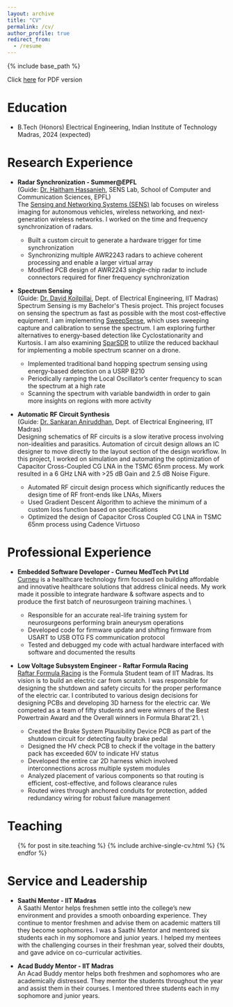 ```yaml
---
layout: archive
title: "CV"
permalink: /cv/
author_profile: true
redirect_from:
  - /resume
---
```


{% include base_path %}

Click [here](/files/CV.pdf) for PDF version

Education
======
* B.Tech (Honors) Electrical Engineering, Indian Institute of Technology Madras, 2024 (expected)

Research Experience
======
* **Radar Synchronization - Summer@EPFL** \
(Guide: [Dr. Haitham Hassanieh](https://people.epfl.ch/haitham.alhassanieh?lang=en), SENS Lab, School of Computer and Communication Sciences, EPFL) \
The [Sensing and Networking Systems (SENS)](https://www.epfl.ch/labs/sens/) lab focuses on wireless imaging for autonomous vehicles, wireless networking, and next-generation wireless networks. I worked on the time and frequency synchronization of radars.
  * Built a custom circuit to generate a hardware trigger for time synchronization
  * Synchronizing multiple AWR2243 radars to achieve coherent processing and enable a larger virtual array
  * Modified PCB design of AWR2243 single-chip radar to include connectors required for finer frequency synchronization
  
    
* **Spectrum Sensing** \
(Guide: [Dr. David Koilpillai](https://www.ee.iitm.ac.in/~koilpillai/), Dept. of Electrical Engineering, IIT Madras) \
Spectrum Sensing is my Bachelor's Thesis project. This project focuses on sensing the spectrum as fast as possible with the most cost-effective equipment. I am implementing [SweepSense](https://www.usenix.org/conference/nsdi19/presentation/guddeti), which uses sweeping capture and calibration to sense the spectrum. I am exploring further alternatives to energy-based detection like Cyclostationarity and Kurtosis. I am also examining [SparSDR](https://wcsng.ucsd.edu/sparsdr/) to utilize the reduced backhaul for implementing a mobile spectrum scanner on a drone.
  * Implemented traditional band hopping spectrum sensing using energy-based detection on a USRP B210
  * Periodically ramping the Local Oscillator’s center frequency to scan the spectrum at a high rate
  * Scanning the spectrum with variable bandwidth in order to gain more insights on regions with more activity 

   
* **Automatic RF Circuit Synthesis** \
(Guide: [Dr. Sankaran Aniruddhan](https://www.ee.iitm.ac.in/ani/), Dept. of Electrical Engineering, IIT Madras) \
Designing schematics of RF circuits is a slow iterative process involving non-idealities and parasitics. Automation of circuit design allows an IC designer to move directly to the layout section of the design workflow. In this project, I worked on simulation and automating the optimization of Capacitor Cross-Coupled CG LNA in the TSMC 65nm process. My work resulted in a 6 GHz LNA with >25 dB Gain and 2.5 dB Noise Figure.
  * Automated RF circuit design process which significantly reduces the design time of RF front-ends like LNAs, Mixers
  * Used Gradient Descent Algorithm to achieve the minimum of a custom loss function based on specifications
  * Optimized the design of Capacitor Cross Coupled CG LNA in TSMC 65nm process using Cadence Virtuoso

Professional Experience
======
* **Embedded Software Developer - Curneu MedTech Pvt Ltd** \
[Curneu](https://www.curneu.com/) is a healthcare technology firm focused on building affordable and innovative healthcare solutions that address clinical needs. My work made it possible to integrate hardware & software aspects and to produce the first batch of neurosurgeon training machines. \
  * Responsible for an accurate real-life training system for neurosurgeons performing brain aneurysm operations
  * Developed code for firmware update and shifting firmware from USART to USB OTG FS communication protocol
  * Tested and debugged my code with actual hardware interfaced with software and documented the results 

   
* **Low Voltage Subsystem Engineer - Raftar Formula Racing** \
[Raftar Formula Racing](https://cfi.iitm.ac.in/competition-teams/raftar-formula-racing) is the Formula Student team of IIT Madras. Its vision is to build an electric car from scratch. I was responsible for designing the shutdown and safety circuits for the proper performance of the electric car. I contributed to various design decisions for designing PCBs and developing 3D harness for the electric car. We competed as a team of fifty students and were winners of the Best Powertrain Award and the Overall winners in Formula Bharat'21. \
  * Created the Brake System Plausibility Device PCB as part of the shutdown circuit for detecting faulty brake pedal
  * Designed the HV check PCB to check if the voltage in the battery pack has exceeded 60V to indicate HV status
  * Developed the entire car 2D harness which involved interconnections across multiple system modules
  * Analyzed placement of various components so that routing is efficient, cost-effective, and follows clearance rules
  * Routed wires through anchored conduits for protection, added redundancy wiring for robust failure management

Teaching
======
  <ul>{% for post in site.teaching %}
    {% include archive-single-cv.html %}
  {% endfor %}</ul>

<!---
Relevant Courses
======
* EE6110: Adaptive Signal Processing
* EE4140: Digital Communication Systems
* EE6133: Multirate Digital Signal Processing
* EE5141: Introduction to Wireless and Cellular Communication
* EE5150: Communication Systems
* EE3110: Probability Foundations for Electrical Engineers
* EE2004: Digital Signal Processing
* EE6320: RF Integrated Circuits
* EE5320: Analog IC Design
* EE3002: Analog Circuits
* EE2003: Computer Organization
* EE3004: Control Systems
* EE2016: Microprocessor Theory and Lab

Publications
======
  <ul>{% for post in site.publications %}
    {% include archive-single-cv.html %}
  {% endfor %}</ul>
  
Talks
======
  <ul>{% for post in site.talks %}
    {% include archive-single-talk-cv.html %}
  {% endfor %}</ul>
--->

  
Service and Leadership
======
* **Saathi Mentor - IIT Madras** \
A Saathi Mentor helps freshmen settle into the college’s new environment and provides a smooth onboarding experience. They continue to mentor freshmen and advise them on academic matters till they become sophomores. I was a Saathi Mentor and mentored six students each in my sophomore and junior years. I helped my mentees with the challenging courses in their freshman year, solved their doubts, and gave advice on co-curricular activities. 
  
* **Acad Buddy Mentor - IIT Madras** \
An Acad Buddy mentor helps both freshmen and sophomores who are academically distressed. They mentor the students throughout the year and assist them in their courses. I mentored three students each in my sophomore and junior years.
